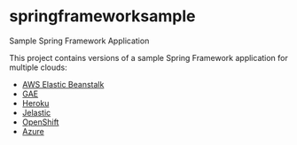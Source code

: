 # springframeworksample
Sample Spring Framework Application

This project contains versions of a sample Spring Framework application for multiple clouds:

* [AWS Elastic Beanstalk](https://github.com/fribeiro1/springframeworksample/tree/master/springframeworksample-awselasticbeanstalk)
* [GAE](https://github.com/fribeiro1/springframeworksample/tree/master/springframeworksample-gae)
* [Heroku](https://github.com/fribeiro1/springframeworksample/tree/master/springframeworksample-heroku)
* [Jelastic](https://github.com/fribeiro1/springframeworksample/tree/master/springframeworksample-jelastic)
* [OpenShift](https://github.com/fribeiro1/springframeworksample/tree/master/springframeworksample-openshift)
* [Azure](https://github.com/fribeiro1/springframeworksample/tree/master/springframeworksample-azure)